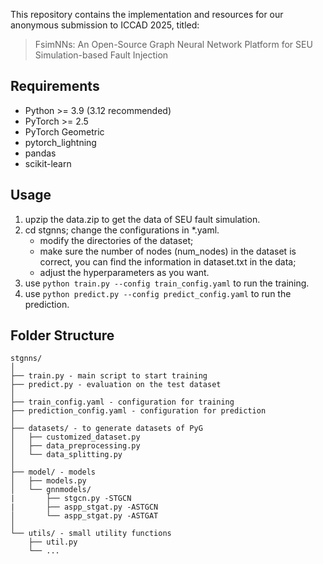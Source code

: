 This repository contains the implementation and resources for our anonymous submission to ICCAD 2025, titled:

> FsimNNs: An Open-Source Graph Neural Network Platform for SEU Simulation-based Fault Injection

## Requirements
* Python >= 3.9 (3.12 recommended)
* PyTorch >= 2.5 
* PyTorch Geometric
* pytorch_lightning
* pandas
* scikit-learn


## Usage
1. upzip the data.zip to get the data of SEU fault simulation.
2. cd stgnns; change the configurations in *.yaml.
   * modify the directories of the dataset;
   * make sure the number of nodes (num_nodes) in the dataset is correct, you can find the information in dataset.txt in the data;
   * adjust the hyperparameters as you want. 
3. use `python train.py --config train_config.yaml` to run the training.
4. use `python predict.py --config predict_config.yaml` to run the prediction.

## Folder Structure
  ```
  stgnns/
  │
  ├── train.py - main script to start training
  ├── predict.py - evaluation on the test dataset
  │
  ├── train_config.yaml - configuration for training
  ├── prediction_config.yaml - configuration for prediction
  │
  ├── datasets/ - to generate datasets of PyG
  │   ├── customized_dataset.py
  │   ├── data_preprocessing.py
  │   └── data_splitting.py
  │
  ├── model/ - models 
  │   ├── models.py
  │   └── gnnmodels/
  |       ├── stgcn.py -STGCN
  |       ├── aspp_stgat.py -ASTGCN
  │       └── aspp_stgat.py -ASTGAT
  │  
  └── utils/ - small utility functions
      ├── util.py
      └── ...
  ```

